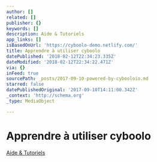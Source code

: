 ```yaml
---
author: []
related: []
publisher: {}
keywords: []
description: Aide & Tutoriels
app_links: []
isBasedOnUrl: 'https://cyboolo-demo.netlify.com/'
title: Apprendre à utiliser cyboolo
datePublished: '2018-02-12T22:34:23.335Z'
dateModified: '2018-02-12T22:34:22.471Z'
via: {}
inFeed: true
sourcePath: _posts/2017-09-10-powered-by-cybooloio.md
starred: false
datePublishedOriginal: '2017-09-10T14:11:00.342Z'
_context: 'http://schema.org'
_type: MediaObject

---
```

# Apprendre à utiliser cyboolo

[Aide & Tutoriels][0]

[0]: https://support.cyboolo.io/fr
